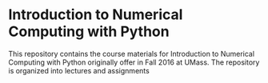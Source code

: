 # Introduction to Numerical Computing with Python

This repository contains the course materials for Introduction to Numerical Computing with Python originally offer in Fall 2016 at UMass. The repository is organized into lectures and assignments
